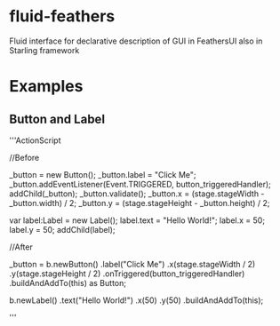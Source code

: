 fluid-feathers
==============

Fluid interface for declarative description of GUI in FeathersUI also in Starling framework

Examples
========

## Button and Label

'''ActionScript

//Before

_button = new Button();
_button.label = "Click Me";
_button.addEventListener(Event.TRIGGERED, button_triggeredHandler);
addChild(_button);
_button.validate();
_button.x = (stage.stageWidth - _button.width) / 2;
_button.y = (stage.stageHeight - _button.height) / 2;

var label:Label = new Label();
label.text = "Hello World!";
label.x = 50;
label.y = 50;
addChild(label);

//After

_button = b.newButton()
			.label("Click Me")
			.x(stage.stageWidth / 2)
			.y(stage.stageHeight / 2)
			.onTriggered(button_triggeredHandler)
			.buildAndAddTo(this) as Button;

b.newLabel()
	.text("Hello World!")
	.x(50)
	.y(50)
	.buildAndAddTo(this);

'''
